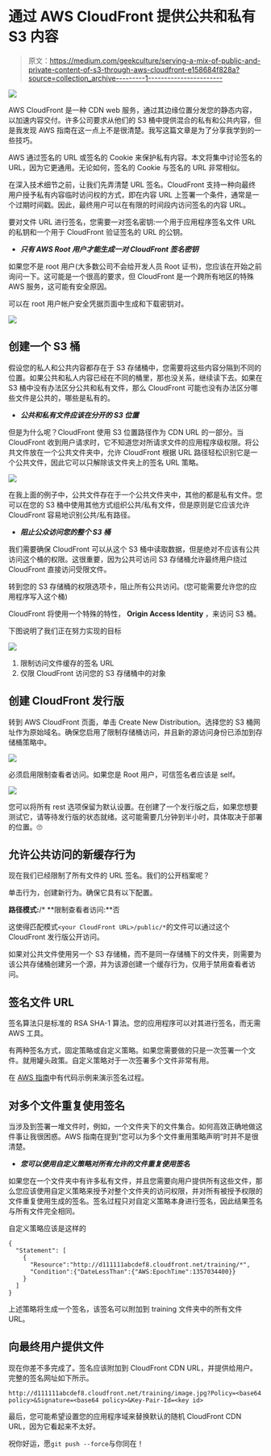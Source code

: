 # 通过 AWS CloudFront 提供公共和私有 S3 内容

> 原文：<https://medium.com/geekculture/serving-a-mix-of-public-and-private-content-of-s3-through-aws-cloudfront-e158684f828a?source=collection_archive---------1----------------------->

![](img/fa9eb71754f133e343316723dc31ca8f.png)

AWS CloudFront 是一种 CDN web 服务，通过其边缘位置分发您的静态内容，以加速内容交付。许多公司要求从他们的 S3 桶中提供混合的私有和公共内容，但是我发现 AWS 指南在这一点上不是很清楚。我写这篇文章是为了分享我学到的一些技巧。

AWS 通过签名的 URL 或签名的 Cookie 来保护私有内容。本文将集中讨论签名的 URL，因为它更通用。无论如何，签名的 Cookie 与签名的 URL 非常相似。

在深入技术细节之前，让我们先弄清楚 URL 签名。CloudFront 支持一种向最终用户授予私有内容临时访问权的方式，即在内容 URL 上签署一个条件，通常是一个过期时间戳。因此，最终用户可以在有限的时间段内访问签名的内容 URL。

要对文件 URL 进行签名，您需要一对签名密钥:一个用于应用程序签名文件 URL 的私钥和一个用于 CloudFront 验证签名的 URL 的公钥。

*   ***只有 AWS Root 用户才能生成一对 CloudFront 签名密钥***

如果您不是 root 用户(大多数公司不会给开发人员 Root 证书)，您应该在开始之前询问一下。这可能是一个很高的要求，但 CloudFront 是一个跨所有地区的特殊 AWS 服务，这可能有安全原因。

可以在 root 用户帐户安全凭据页面中生成和下载密钥对。

![](img/8bff3b5cf109b092daa19205c4ca185e.png)

## 创建一个 S3 桶

假设您的私人和公共内容都存在于 S3 存储桶中，您需要将这些内容分隔到不同的位置。如果公共和私人内容已经在不同的桶里，那也没关系，继续读下去。如果在 S3 桶中没有办法区分公共和私有文件，那么 CloudFront 可能也没有办法区分哪些文件是公共的，哪些是私有的。

*   ***公共和私有文件应该在分开的 S3 位置***

但是为什么呢？CloudFront 使用 S3 位置路径作为 CDN URL 的一部分。当 CloudFront 收到用户请求时，它不知道您对所请求文件的应用程序级权限。将公共文件放在一个公共文件夹中，允许 CloudFront 根据 URL 路径轻松识别它是一个公共文件，因此它可以只解除该文件夹上的签名 URL 策略。

![](img/e033eee1e54a60eb00718511eaee785a.png)

在我上面的例子中，公共文件存在于一个公共文件夹中，其他的都是私有文件。您可以在您的 S3 桶中使用其他方式组织公共/私有文件，但是原则是它应该允许 CloudFront 容易地识别公共/私有路径。

*   ***阻止公众访问您的整个 S3 桶***

我们需要确保 CloudFront 可以从这个 S3 桶中读取数据，但是绝对不应该有公共访问这个桶的权限。这很重要，因为公共可访问 S3 存储桶允许最终用户绕过 CloudFront 直接访问受限文件。

转到您的 S3 存储桶的权限选项卡，阻止所有公共访问。(您可能需要允许您的应用程序写入这个桶)

CloudFront 将使用一个特殊的特性， **Origin Access Identity** ，来访问 S3 桶。

下图说明了我们正在努力实现的目标

![](img/57690499217812ead01af3a97fb82794.png)

1.  限制访问文件缓存的签名 URL
2.  仅限 CloudFront 访问您的 S3 存储桶中的对象

## 创建 CloudFront 发行版

转到 AWS CloudFront 页面，单击 Create New Distribution。选择您的 S3 桶网址作为原始域名。确保您启用了限制存储桶访问，并且新的源访问身份已添加到存储桶策略中。

![](img/aa02969505316b2bb32e3e363ab477c9.png)

必须启用限制查看者访问。如果您是 Root 用户，可信签名者应该是 self。

![](img/5035951425a3764748ea12f3a5a78b6e.png)

您可以将所有 rest 选项保留为默认设置。在创建了一个发行版之后，如果您想要测试它，请等待发行版的状态就绪。这可能需要几分钟到半小时，具体取决于部署的位置。🙄

## 允许公共访问的新缓存行为

现在我们已经限制了所有文件的 URL 签名。我们的公开档案呢？

单击行为，创建新行为。确保它具有以下配置。

**路径模式:**/*
**限制查看者访问:**否

这使得匹配模式`<your CloudFront URL>/public/*`的文件可以通过这个 CloudFront 发行版公开访问。

如果对公共文件使用另一个 S3 存储桶，而不是同一存储桶下的文件夹，则需要为该公共存储桶创建另一个源，并为该源创建一个缓存行为，仅用于禁用查看者访问。

## 签名文件 URL

签名算法只是标准的 RSA SHA-1 算法。您的应用程序可以对其进行签名，而无需 AWS 工具。

有两种签名方式，固定策略或自定义策略。如果您需要做的只是一次签署一个文件。就用罐头政策。自定义策略对于一次签署多个文件非常有用。

在 [AWS 指南](https://docs.aws.amazon.com/AmazonCloudFront/latest/DeveloperGuide/PrivateCFSignatureCodeAndExamples.html)中有代码示例来演示签名过程。

## 对多个文件重复使用签名

当涉及到签署一堆文件时，例如，一个文件夹下的文件集合。如何高效正确地做这件事让我很困惑。AWS 指南在提到“您可以为多个文件重用策略声明”时并不是很清楚。

*   ***您可以使用自定义策略对所有允许的文件重复使用签名***

如果您在一个文件夹中有许多私有文件，并且您需要向用户提供所有这些文件，那么您应该使用自定义策略来授予对整个文件夹的访问权限，并对所有被授予权限的文件重复使用生成的签名。签名过程只对自定义策略本身进行签名，因此结果签名与所有文件完全相同。

自定义策略应该是这样的

```
{
  "Statement": [
    {
      "Resource":"http://d111111abcdef8.cloudfront.net/training/*",
      "Condition":{"DateLessThan":{"AWS:EpochTime":1357034400}}
    }
  ]
}
```

上述策略将生成一个签名，该签名可以附加到 training 文件夹中的所有文件 URL。

## 向最终用户提供文件

现在你差不多完成了。签名应该附加到 CloudFront CDN URL，并提供给用户。完整的签名网址如下所示。

```
http://d111111abcdef8.cloudfront.net/training/image.jpg?Policy=<base64 policy>&Signature=<base64 policy>&Key-Pair-Id=<key id>
```

最后，您可能希望设置您的应用程序域来替换默认的随机 CloudFront CDN URL，因为它看起来不太好。

祝你好运，愿`git push --force`与你同在！